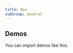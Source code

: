 ```yaml
---
title: Box
subGroup: general
---
```


## Demos

You can import demos like this:

<Demo src="./demos/demo1.tsx" />
